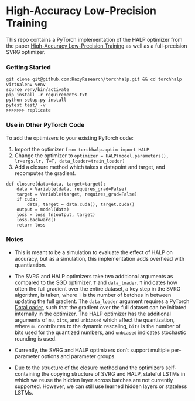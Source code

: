 High-Accuracy Low-Precision Training
====================================
This repo contains a PyTorch implementation of the HALP optimizer from the paper [High-Accuracy Low-Precision Training](https://arxiv.org/abs/1803.03383) as well as a full-precision SVRG optimizer.

### Getting Started

```
git clone git@github.com:HazyResearch/torchhalp.git && cd torchhalp
virtualenv venv
source venv/bin/activate
pip install -r requirements.txt
python setup.py install
pytest test/ -v
>>>>>>> replicate
```

### Use in Other PyTorch Code
To add the optimizers to your existing PyTorch code:

1. Import the optimizer
`from torchhalp.optim import HALP`
2. Change the optimizer to `optimizer = HALP(model.parameters(), lr=args.lr, T=T, data_loader=train_loader)`
3. Add a closure method which takes a datapoint and target, and recomputes the gradient.
```
def closure(data=data, target=target):
	data = Variable(data, requires_grad=False)
	target = Variable(target, requires_grad=False)
    if cuda:
        data, target = data.cuda(), target.cuda()
    output = model(data)
    loss = loss_fn(output, target)
    loss.backward()
    return loss
 ```

###  Notes

* This is meant to be a simulation to evaluate the effect of HALP on accuracy, but as a simulation, this implementation adds overhead with quantization. 

* The SVRG and HALP optimizers take two additional arguments as compared to the SGD optimizer, `T` and `data_loader`. `T` indicates how often the full gradient over the entire dataset, a key step in the SVRG algorithm, is taken, where `T` is the number of batches in between updating the full gradient. The `data_loader` argument requires a PyTorch [DataLoader](http://pytorch.org/docs/master/data.html#torch.utils.data.DataLoader), such that the gradient over the full dataset can be initiated internally in the optimizer. The HALP optimizer has the additional arguments of `mu`, `bits`, and `unbiased` which affect the quantization, where `mu` contributes to the dynamic rescaling, `bits` is the number of bits used for the quantized numbers, and `unbiased` indicates stochastic rounding is used.

* Currently, the SVRG and HALP optimizers don’t support multiple per-parameter options and parameter groups.

* Due to the structure of the closure method and the optimizers self-containing the copying structure of SVRG and HALP, stateful LSTMs in which we reuse the hidden layer across batches are not currently supported. However, we can still use learned hidden layers or stateless LSTMs.
